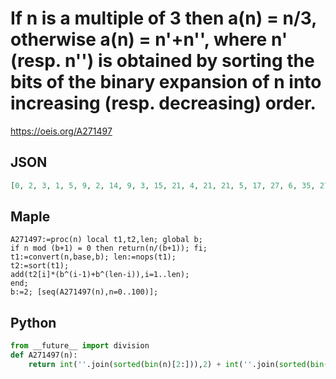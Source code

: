 # If n is a multiple of 3 then a\(n\) \= n/3, otherwise a\(n\) \= n'\+n'', where n' \(resp\. n''\) is obtained by sorting the bits of the binary expansion of n into increasing \(resp\. decreasing\) order\.
https://oeis.org/A271497
## JSON
```JSON
[0, 2, 3, 1, 5, 9, 2, 14, 9, 3, 15, 21, 4, 21, 21, 5, 17, 27, 6, 35, 27, 7, 35, 45, 8, 35, 35, 9, 35, 45, 10, 62, 33, 11, 51, 63, 12, 63, 63, 13, 51, 63, 14, 75, 63, 15, 75, 93, 16, 63, 63, 17, 63, 75, 18, 93, 63, 19, 75, 93, 20, 93, 93, 21, 65, 99, 22, 119, 99, 23, 119, 135, 24, 119, 119, 25, 119, 135]
```
## Maple
```Maple
A271497:=proc(n) local t1,t2,len; global b;
if n mod (b+1) = 0 then return(n/(b+1)); fi;
t1:=convert(n,base,b); len:=nops(t1);
t2:=sort(t1);
add(t2[i]*(b^(i-1)+b^(len-i)),i=1..len);
end;
b:=2; [seq(A271497(n),n=0..100)];
```
## Python
```Python
from __future__ import division
def A271497(n):
    return int(''.join(sorted(bin(n)[2:])),2) + int(''.join(sorted(bin(n)[2:],reverse=True)),2) if n % 3 else n//3 # _Chai Wah Wu_, Apr 16 2016
```
